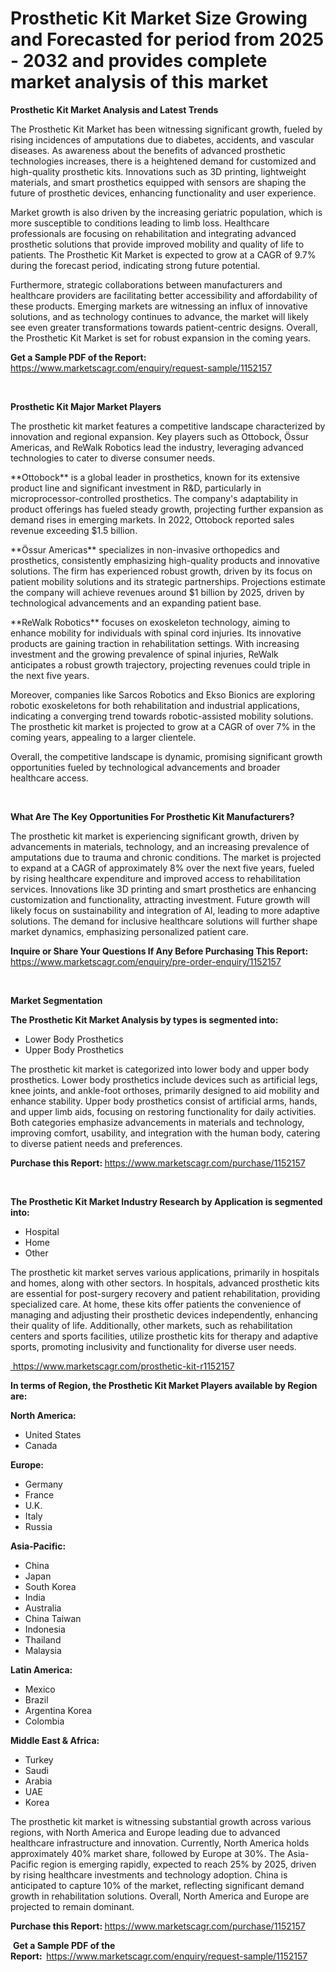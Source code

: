 <p><h1>Prosthetic Kit Market Size Growing and Forecasted for period from 2025 - 2032 and provides complete market analysis of this market</h1></p><p><strong>Prosthetic Kit Market Analysis and Latest Trends</strong></p>
<p><p>The Prosthetic Kit Market has been witnessing significant growth, fueled by rising incidences of amputations due to diabetes, accidents, and vascular diseases. As awareness about the benefits of advanced prosthetic technologies increases, there is a heightened demand for customized and high-quality prosthetic kits. Innovations such as 3D printing, lightweight materials, and smart prosthetics equipped with sensors are shaping the future of prosthetic devices, enhancing functionality and user experience.</p><p>Market growth is also driven by the increasing geriatric population, which is more susceptible to conditions leading to limb loss. Healthcare professionals are focusing on rehabilitation and integrating advanced prosthetic solutions that provide improved mobility and quality of life to patients. The Prosthetic Kit Market is expected to grow at a CAGR of 9.7% during the forecast period, indicating strong future potential.</p><p>Furthermore, strategic collaborations between manufacturers and healthcare providers are facilitating better accessibility and affordability of these products. Emerging markets are witnessing an influx of innovative solutions, and as technology continues to advance, the market will likely see even greater transformations towards patient-centric designs. Overall, the Prosthetic Kit Market is set for robust expansion in the coming years.</p></p>
<p><strong>Get a Sample PDF of the Report:&nbsp;</strong> <a href="https://www.marketscagr.com/enquiry/request-sample/1152157?utm_campaign=2106&utm_medium=2&utm_source=Github&utm_content=ia&utm_term=13042025&utm_id=prosthetic-kit">https://www.marketscagr.com/enquiry/request-sample/1152157</a></p>
<p>&nbsp;</p>
<p><strong>Prosthetic Kit Major Market Players</strong></p>
<p><p>The prosthetic kit market features a competitive landscape characterized by innovation and regional expansion. Key players such as Ottobock, Össur Americas, and ReWalk Robotics lead the industry, leveraging advanced technologies to cater to diverse consumer needs.</p><p>**Ottobock** is a global leader in prosthetics, known for its extensive product line and significant investment in R&D, particularly in microprocessor-controlled prosthetics. The company's adaptability in product offerings has fueled steady growth, projecting further expansion as demand rises in emerging markets. In 2022, Ottobock reported sales revenue exceeding $1.5 billion.</p><p>**Össur Americas** specializes in non-invasive orthopedics and prosthetics, consistently emphasizing high-quality products and innovative solutions. The firm has experienced robust growth, driven by its focus on patient mobility solutions and its strategic partnerships. Projections estimate the company will achieve revenues around $1 billion by 2025, driven by technological advancements and an expanding patient base.</p><p>**ReWalk Robotics** focuses on exoskeleton technology, aiming to enhance mobility for individuals with spinal cord injuries. Its innovative products are gaining traction in rehabilitation settings. With increasing investment and the growing prevalence of spinal injuries, ReWalk anticipates a robust growth trajectory, projecting revenues could triple in the next five years.</p><p>Moreover, companies like Sarcos Robotics and Ekso Bionics are exploring robotic exoskeletons for both rehabilitation and industrial applications, indicating a converging trend towards robotic-assisted mobility solutions. The prosthetic kit market is projected to grow at a CAGR of over 7% in the coming years, appealing to a larger clientele. </p><p>Overall, the competitive landscape is dynamic, promising significant growth opportunities fueled by technological advancements and broader healthcare access.</p></p>
<p>&nbsp;</p>
<p><strong>What Are The Key Opportunities For Prosthetic Kit Manufacturers?</strong></p>
<p><p>The prosthetic kit market is experiencing significant growth, driven by advancements in materials, technology, and an increasing prevalence of amputations due to trauma and chronic conditions. The market is projected to expand at a CAGR of approximately 8% over the next five years, fueled by rising healthcare expenditure and improved access to rehabilitation services. Innovations like 3D printing and smart prosthetics are enhancing customization and functionality, attracting investment. Future growth will likely focus on sustainability and integration of AI, leading to more adaptive solutions. The demand for inclusive healthcare solutions will further shape market dynamics, emphasizing personalized patient care.</p></p>
<p><strong>Inquire or Share Your Questions If Any Before Purchasing This Report:</strong> <a href="https://www.marketscagr.com/enquiry/pre-order-enquiry/1152157?utm_campaign=2106&utm_medium=2&utm_source=Github&utm_content=ia&utm_term=13042025&utm_id=prosthetic-kit">https://www.marketscagr.com/enquiry/pre-order-enquiry/1152157</a></p>
<p>&nbsp;</p>
<p><strong>Market Segmentation</strong></p>
<p><strong>The Prosthetic Kit Market Analysis by types is segmented into:</strong></p>
<p><ul><li>Lower Body Prosthetics</li><li>Upper Body Prosthetics</li></ul></p>
<p><p>The prosthetic kit market is categorized into lower body and upper body prosthetics. Lower body prosthetics include devices such as artificial legs, knee joints, and ankle-foot orthoses, primarily designed to aid mobility and enhance stability. Upper body prosthetics consist of artificial arms, hands, and upper limb aids, focusing on restoring functionality for daily activities. Both categories emphasize advancements in materials and technology, improving comfort, usability, and integration with the human body, catering to diverse patient needs and preferences.</p></p>
<p><strong>Purchase this Report:&nbsp;</strong><a href="https://www.marketscagr.com/purchase/1152157?utm_campaign=2106&utm_medium=2&utm_source=Github&utm_content=ia&utm_term=13042025&utm_id=prosthetic-kit">https://www.marketscagr.com/purchase/1152157</a></p>
<p>&nbsp;</p>
<p><strong>The Prosthetic Kit Market Industry Research by Application is segmented into:</strong></p>
<p><ul><li>Hospital</li><li>Home</li><li>Other</li></ul></p>
<p><p>The prosthetic kit market serves various applications, primarily in hospitals and homes, along with other sectors. In hospitals, advanced prosthetic kits are essential for post-surgery recovery and patient rehabilitation, providing specialized care. At home, these kits offer patients the convenience of managing and adjusting their prosthetic devices independently, enhancing their quality of life. Additionally, other markets, such as rehabilitation centers and sports facilities, utilize prosthetic kits for therapy and adaptive sports, promoting inclusivity and functionality for diverse user needs.</p></p>
<p><a href="https://www.marketscagr.com/prosthetic-kit-r1152157?utm_campaign=2106&utm_medium=2&utm_source=Github&utm_content=ia&utm_term=13042025&utm_id=prosthetic-kit">&nbsp;https://www.marketscagr.com/prosthetic-kit-r1152157</a></p>
<p><strong>In terms of Region, the Prosthetic Kit Market Players available by Region are:</strong></p>
<p>
    <p> <strong> North America: </strong>
        <ul>
            <li>United States</li>
            <li>Canada</li>
        </ul>
        </p> 
    <p> <strong> Europe: </strong>
        <ul>
            <li>Germany</li>
            <li>France</li>
            <li>U.K.</li>
            <li>Italy</li>
            <li>Russia</li>
        </ul>
        </p> 
    <p> <strong> Asia-Pacific: </strong>
        <ul>
            <li>China</li>
            <li>Japan</li>
            <li>South Korea</li>
            <li>India</li>
            <li>Australia</li>
            <li>China Taiwan</li>
            <li>Indonesia</li>
            <li>Thailand</li>
            <li>Malaysia</li>
        </ul>
        </p> 
    <p> <strong> Latin America: </strong>
        <ul>
            <li>Mexico</li>
            <li>Brazil</li>
            <li>Argentina Korea</li>
            <li>Colombia</li>
        </ul>
        </p> 
    <p> <strong> Middle East & Africa: </strong>
        <ul>
            <li>Turkey</li>
            <li>Saudi</li>
            <li>Arabia</li>
            <li>UAE</li>
            <li>Korea</li>
        </ul>
    </p>
    </p>
<p><p>The prosthetic kit market is witnessing substantial growth across various regions, with North America and Europe leading due to advanced healthcare infrastructure and innovation. Currently, North America holds approximately 40% market share, followed by Europe at 30%. The Asia-Pacific region is emerging rapidly, expected to reach 25% by 2025, driven by rising healthcare investments and technology adoption. China is anticipated to capture 10% of the market, reflecting significant demand growth in rehabilitation solutions. Overall, North America and Europe are projected to remain dominant.</p></p>
<p><strong>Purchase this Report: </strong><a href="https://www.marketscagr.com/purchase/1152157?utm_campaign=2106&utm_medium=2&utm_source=Github&utm_content=ia&utm_term=13042025&utm_id=prosthetic-kit">https://www.marketscagr.com/purchase/1152157</a></p>
<p>&nbsp;<strong>Get a Sample PDF of the Report:&nbsp;&nbsp;</strong><a href="https://www.marketscagr.com/enquiry/request-sample/1152157?utm_campaign=2106&utm_medium=2&utm_source=Github&utm_content=ia&utm_term=13042025&utm_id=prosthetic-kit">https://www.marketscagr.com/enquiry/request-sample/1152157</a></p>
<p><strong></strong></p>
<p><p></p><p></p><p></p></p>